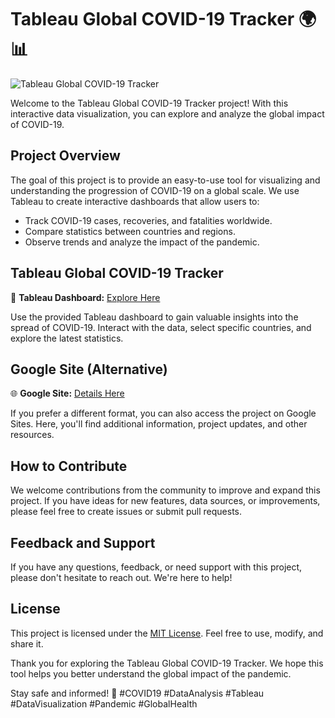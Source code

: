 # Tableau Global COVID-19 Tracker 🌍📊
![Tableau Global COVID-19 Tracker](https://github.com/huseyincenik/tableau/assets/127469334/01fa69e7-75cb-4109-b936-a223345188d9)


Welcome to the Tableau Global COVID-19 Tracker project! With this interactive data visualization, you can explore and analyze the global impact of COVID-19.

## Project Overview

The goal of this project is to provide an easy-to-use tool for visualizing and understanding the progression of COVID-19 on a global scale. We use Tableau to create interactive dashboards that allow users to:

- Track COVID-19 cases, recoveries, and fatalities worldwide.
- Compare statistics between countries and regions.
- Observe trends and analyze the impact of the pandemic.

## Tableau Global COVID-19 Tracker

🔗 **Tableau Dashboard:** [Explore Here](https://public.tableau.com/app/profile/huseyincenik/viz/GlobalCOVID-19Tracker_16939443637040/WithoutContainer)

Use the provided Tableau dashboard to gain valuable insights into the spread of COVID-19. Interact with the data, select specific countries, and explore the latest statistics.

## Google Site (Alternative)

🌐 **Google Site:** [Details Here](https://sites.google.com/view/huseyincenik/global-covid-19-tracker)

If you prefer a different format, you can also access the project on Google Sites. Here, you'll find additional information, project updates, and other resources.

## How to Contribute

We welcome contributions from the community to improve and expand this project. If you have ideas for new features, data sources, or improvements, please feel free to create issues or submit pull requests.

## Feedback and Support

If you have any questions, feedback, or need support with this project, please don't hesitate to reach out. We're here to help!

## License

This project is licensed under the [MIT License](LICENSE). Feel free to use, modify, and share it.

Thank you for exploring the Tableau Global COVID-19 Tracker. We hope this tool helps you better understand the global impact of the pandemic.

Stay safe and informed! 💙 #COVID19 #DataAnalysis #Tableau #DataVisualization #Pandemic #GlobalHealth

